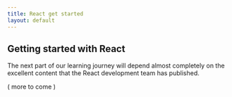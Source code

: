 ```yaml
---
title: React get started
layout: default
---
```


## Getting started with React

The next part of our learning journey will depend almost completely on the excellent content that the React development team has published. 

( more to come )
